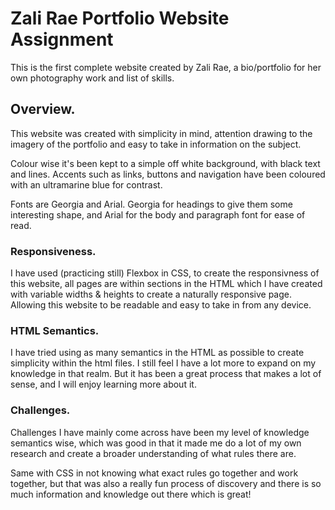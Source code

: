 # Zali Rae Portfolio Website Assignment

This is the first complete website created by Zali Rae, a bio/portfolio for her own photography work and list of skills. 

## Overview.

This website was created with simplicity in mind, attention drawing to the imagery of the portfolio and easy to take in information on the subject.

Colour wise it's been kept to a simple off white background, with black text and lines. Accents such as links, buttons and navigation have been coloured with an ultramarine blue for contrast.

Fonts are Georgia and Arial. Georgia for headings to give them some interesting shape, and Arial for the body and paragraph font for ease of read.


### Responsiveness.

I have used (practicing still) Flexbox in CSS, to create the responsivness of this website, all pages are within sections in the HTML which I have created with variable widths & heights to create a naturally responsive page. Allowing this website to be readable and easy to take in from any device.

### HTML Semantics.

I have tried using as many semantics in the HTML as possible to create simplicity within the html files. I still feel I have a lot more to expand on my knowledge in that realm. But it has been a great process that makes a lot of sense, and I will enjoy learning more about it.

### Challenges.

Challenges I have mainly come across have been my level of knowledge semantics wise, which was good in that it made me do a lot of my own research and create a broader understanding of what rules there are.

Same with CSS in not knowing what exact rules go together and work together, but that was also a really fun process of discovery and there is so much information and knowledge out there which is great!


